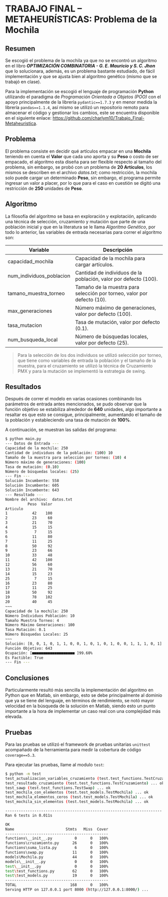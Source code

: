 # TRABAJO FINAL – METAHEURÍSTICAS: Problema de la Mochila

## Resumen

Se escogió el problema de la mochila ya que no se encontró un algoritmo en el libro ***OPTIMIZACIÓN COMBINATORIA - G. E. Mauricio y S. C. Jhon*** que lo solucionara, además, es un problema bastante estudiado, de fácil implementación y que se ajusta bien al algoritmo genético (mismo que se trabajó en clase).

Para la implementación se escogió el lenguaje de programación **Python** utilizando el paradigma de *Programación Orientada a Objetos (POO)* con el apoyo principalmente de la librería `pydantic==1.7.3` y en menor medida la librería `pandas==1.1.4`, así mismo se utilizó un repositorio remoto para almacenar el código y gestionar los cambios, este se encuentra disponible en el siguiente enlace: <https://github.com/charlym10/Trabajo_Final-Metaheuristica>.

## Problema

El problema consiste en decidir qué artículos empacar en una **Mochila** teniendo en cuenta el **Valor** que cada uno aporta y su **Peso** o costo de ser empacado, el algoritmo esta diseña para ser flexible respecto al tamaño del problema, sin embargo, se probó con un problema de **20 Artículos**, los mismos se describen en el archivo *datos.txt*; como restricción, la mochila solo puede cargar un determinado **Peso**, sin embargo, el programa permite ingresar un valor a placer, por lo que para el caso en cuestión se digitó una restricción de **250** unidades de **Peso**.

## Algoritmo

La filosofía del algoritmo se basa en exploración y explotación, aplicando una técnica de selección, cruzamiento y mutación que parte de una población inicial y que en la literatura se le llama *Algoritmo Genético*, por todo lo anterior, las variables de entrada necesarias para correr el algoritmo son:

| Variable | Descripción |
| ------ | ------ |
| capacidad_mochila | Capacidad de la mochila para cargar artículos. |
| num_individuos_poblacion | Cantidad de individuos de la población, valor por defecto (100). |
| tamano_muestra_torneo | Tamaño de la muestra para selección por torneo, valor por defecto (10). |
| max_generaciones | Número máximo de generaciones, valor por defecto (100). |
| tasa_mutacion | Tasa de mutación, valor por defecto (0.1). |
| num_busqueda_local | Número de búsquedas locales, valor por defecto (25). |

> Para la selección de los dos individuos se utilizó selección por torneo, que tiene como variables de entrada la población y el tamaño de la muestra, para el cruzamiento se utilizó la técnica de Cruzamiento PMX y para la mutación se implementó la estrategia de swing.

## Resultados

Después de correr el modelo en varias ocasiones combinando los parámetros de entrada antes mencionados, se pudo observar que la función objetivo se estabiliza alrededor de **640** unidades, algo importante a resaltar es que esto se consigue, principalmente, aumentando el tamaño de la población y estableciendo una tasa de mutación de **100%**.

A continuación, se muestran las salidas del programa:

```sh
$ python main.py
--- Datos de Entrada ---
Capacidad de la mochila: 250
Cantidad de individuos de la población: (100) 10
Tamaño de la muestra para selección por torneo: (10) 4
Número máximo de generaciones: (100)
Tasa de mutación: (0.10)
Número de búsquedas locales: (25)
--- Fin ---
Solución Incumbente: 558
Solución Incumbente: 605
Solución Incumbente: 643
--- Resultado ---
Nombre del archivo:  datos.txt
          Peso  Valor
Articulo
1           42    100
2           23     60
3           21     70
4           15     15
5            7     15
6           11     80
7           11     25
8           50     92
9           23     66
10          33     48
11          42    100
12          56     60
13          21     70
14          15     23
25           7     15
16          23     80
17          11     25
18          50     92
19          78    102
20          40     45
~~~
Capacidad de la mochila: 250
Número Individuos Población: 10
Tamaño Muestra Torneo: 4
Número Máximo Generaciones: 100
Tasa Mutación: 0.1
Número Búsquedas Locales: 25
~~~
Solución: [0, 0, 1, 0, 1, 1, 0, 0, 1, 0, 1, 0, 1, 0, 0, 1, 1, 1, 0, 1]
Función Objetivo: 643
Ocupación: [■■■■■■■■■■■■■■■■■■■ ]99.60%
Es Factible: True
--- Fin ---
```

## Conclusiones

Particularmente resultó más sencilla la implementación del algoritmo en Python que en Matlab, sin embargo, esto se debe principalmente al dominio que ya se tiene del lenguaje, en términos de rendimiento, se notó mayor velocidad en la búsqueda de la solución en Matlab, siendo esto un punto importante a la hora de implementar un caso real con una complejidad más elevada.

## Pruebas

Para las pruebas se utilizó el framework de pruebas unitarias `unittest` acompañado de la herramienta para medir la cobertura de código `coverage==5.3`.

Para ejecutar las pruebas, llame al modulo `test`:

```sh
$ python -m test
test_actualizacion_variables_cruzamiento (test.test_functions.TestCruzamiento) ... ok
test_resultado_cruzamiento (test.test_functions.TestCruzamiento) ... ok
test_sawp (test.test_functions.TestSwap) ... ok
test_mochila_con_elementos (test.test_models.TestMochila) ... ok
test_mochila_elementos_ceros (test.test_models.TestMochila) ... ok
test_mochila_sin_elementos (test.test_models.TestMochila) ... ok

----------------------------------------------------------------------
Ran 6 tests in 0.011s

OK
Name                       Stmts   Miss  Cover
----------------------------------------------
functions\__init__.py          0      0   100%
functions\cruzamiento.py      26      0   100%
functions\suma_lista.py        6      0   100%
functions\swap.py             11      0   100%
models\Mochila.py             44      0   100%
models\__init__.py             0      0   100%
test\__init__.py               0      0   100%
test\test_functions.py        62      0   100%
test\test_models.py           19      0   100%
----------------------------------------------
TOTAL                        168      0   100%
Serving HTTP on 127.0.0.1 port 8000 (http://127.0.0.1:8000/) ...
```
